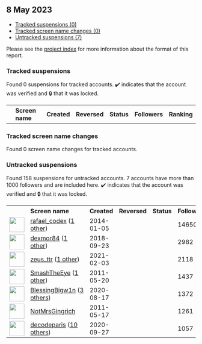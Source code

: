 ##  8 May 2023

* [Tracked suspensions (0)](#tracked-suspensions)
* [Tracked screen name changes (0)](#tracked-screen-name-changes)
* [Untracked suspensions (7)](#untracked-suspensions)

Please see the [project index](https://github.com/travisbrown/twitter-watch) for more information about the format of this report.

### Tracked suspensions

Found 0 suspensions for tracked accounts.
  ✔️ indicates that the account was verified and 🔒 that it was locked.

<table>
    <tr>
        <th></th>
        <th align="left">Screen name</th>
        <th align="left">Created</th>
        <th align="left">Reversed</th>
        <th align="left">Status</th>
        <th align="left">Followers</th>
        <th align="left">Ranking</th></tr>
    </tr></table>

### Tracked screen name changes

Found 0 screen name changes for tracked accounts.

### Untracked suspensions

Found 158 suspensions for untracked accounts.
7 accounts have more than 1000 followers and are included here.
  ✔️ indicates that the account was verified and 🔒 that it was locked.

<table>
    <tr>
        <th></th>
        <th align="left">Screen name</th>
        <th align="left">Created</th>
        <th align="left">Reversed</th>
        <th align="left">Status</th>
        <th align="left">Followers</th>
    </tr>
        <tr>
            <td><a href="https://twitter.com/intent/user?user_id=2277082988">
                <img src="https://pbs.twimg.com/profile_images/1484830948994822144/DAJ7fgo-_normal.jpg" width="40px" height="40px" align="center"/></a>
            </td>
            <td>
                <a href="https://twitter.com/rafael_codex">rafael_codex</a>&nbsp;(<a href="https://api.memory.lol/v1/tw/id/2277082988">1 other</a>)&nbsp;</td>
            <td>2014-01-05</td>
            <td></td>
            <td align="center"></td>
            <td>14650</td>
        </tr>
        <tr>
            <td><a href="https://twitter.com/intent/user?user_id=1043770394535170049">
                <img src="https://pbs.twimg.com/profile_images/1498060907611631617/r-Q4rsDY_normal.jpg" width="40px" height="40px" align="center"/></a>
            </td>
            <td>
                <a href="https://twitter.com/dexmor84">dexmor84</a>&nbsp;(<a href="https://api.memory.lol/v1/tw/id/1043770394535170049">1 other</a>)&nbsp;</td>
            <td>2018-09-23</td>
            <td></td>
            <td align="center"></td>
            <td>2982</td>
        </tr>
        <tr>
            <td><a href="https://twitter.com/intent/user?user_id=1356834704960458754">
                <img src="https://pbs.twimg.com/profile_images/1394329813100351490/FEwpwXlm_normal.jpg" width="40px" height="40px" align="center"/></a>
            </td>
            <td>
                <a href="https://twitter.com/zeus_ttr">zeus_ttr</a>&nbsp;(<a href="https://api.memory.lol/v1/tw/id/1356834704960458754">1 other</a>)&nbsp;</td>
            <td>2021-02-03</td>
            <td></td>
            <td align="center"></td>
            <td>2118</td>
        </tr>
        <tr>
            <td><a href="https://twitter.com/intent/user?user_id=301990620">
                <img src="https://pbs.twimg.com/profile_images/1566174652287836161/G047Fx6f_normal.jpg" width="40px" height="40px" align="center"/></a>
            </td>
            <td>
                <a href="https://twitter.com/SmashTheEye">SmashTheEye</a>&nbsp;(<a href="https://api.memory.lol/v1/tw/id/301990620">1 other</a>)&nbsp;</td>
            <td>2011-05-20</td>
            <td></td>
            <td align="center"></td>
            <td>1437</td>
        </tr>
        <tr>
            <td><a href="https://twitter.com/intent/user?user_id=1295384992378269696">
                <img src="https://pbs.twimg.com/profile_images/1520199163077545984/wTBniGfn_normal.jpg" width="40px" height="40px" align="center"/></a>
            </td>
            <td>
                <a href="https://twitter.com/BlessingBigw1n">BlessingBigw1n</a>&nbsp;(<a href="https://api.memory.lol/v1/tw/id/1295384992378269696">3 others</a>)&nbsp;</td>
            <td>2020-08-17</td>
            <td></td>
            <td align="center"></td>
            <td>1372</td>
        </tr>
        <tr>
            <td><a href="https://twitter.com/intent/user?user_id=300082055">
                <img src="https://pbs.twimg.com/profile_images/1357266981/aaaaaaah_normal.jpg" width="40px" height="40px" align="center"/></a>
            </td>
            <td>
                <a href="https://twitter.com/NotMrsGingrich">NotMrsGingrich</a></td>
            <td>2011-05-17</td>
            <td></td>
            <td align="center"></td>
            <td>1261</td>
        </tr>
        <tr>
            <td><a href="https://twitter.com/intent/user?user_id=1310291183130771456">
                <img src="https://pbs.twimg.com/profile_images/1596613520631660545/sznSh3_X_normal.jpg" width="40px" height="40px" align="center"/></a>
            </td>
            <td>
                <a href="https://twitter.com/decodeparis">decodeparis</a>&nbsp;(<a href="https://api.memory.lol/v1/tw/id/1310291183130771456">10 others</a>)&nbsp;</td>
            <td>2020-09-27</td>
            <td></td>
            <td align="center"></td>
            <td>1057</td>
        </tr></table>
